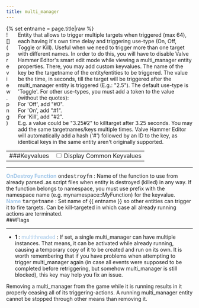 ```yaml
---
title: multi_manager
---
```

<div>{% set entname = page.title|raw %}</div>
<div class="container previewimg">
<div class="columns">
<div class="imagepadding column col-auto" markdown="1">![](preview.png)</div>
<div class="column entityentry" markdown="1">Entity that allows to trigger multiple targets when triggered (max 64), each having it's own time delay and triggering use-type (On, Off, Toggle or Kill). Useful when we need to trigger more than one target with different names. In order to do this, you will have to disable Valve Hammer Editor's smart edit mode while viewing a multi_manager entity properties. There, you may add custom keyvalues. The name of the key be the targetname of the entity/entities to be triggered. The value be the time, in seconds, till the target will be triggered after the multi_manager entity is triggered (E.g.: "2.5"). The default use-type is 'Toggle'. For other use-types, you must add a token to the value (without the quotes):<br>For 'Off', add "#0".<br>For 'On', add "#1".<br>For 'Kill', add "#2".<br>E.g. a value could be "3.25#2" to killtarget after 3.25 seconds. You may add the same targetnames/keys multiple times. Valve Hammer Editor will automatically add a hash ('#') followed by an ID to the key, as identical keys in the same entity aren't originally supported.</div>
</div>
</div>
<div>
<table class="titletable">
<tbody>
<tr>
<td markdown="1">###Keyvalues</td>
<td class="titletablecheck" id="checkboxandlabel"><input type="checkbox" id="displaycommon"><label for="displaycommon"> Display Common Keyvalues</label></input></td>
</tr>
</tbody>
</table>
<hr>
<div class="entityentry commonkeys-checkbox" markdown="1">
<span style="color:#9fc5e8;"><b>OnDestroy Function</b></span> <kbd  class="tooltip" data-tooltip="string">ondestroyfn</kbd> :
Name of the function to use from already parsed .as script files when entity is destroyed (killed) in any way. If the function belongs to namespace, you must use prefix with the namespace name (e.g. mynamespace::MyFunction) for the keyvalue.
</div>
<div class="entityentry commonkeys-checkbox" markdown="1">
<span style="color:#9fc5e8;"><b>Name</b></span> <kbd  class="tooltip" data-tooltip="target_source">targetname</kbd> :
Set name of {{ entname }} so other entities can trigger it to fire targets. Can be kill-targeted in which case all already running actions are terminated.
</div>
</div>
###Flags
<hr>
<div class="entityflags">
<ul>
<li class="imagepadding" markdown="1"><b>1 </b> : <span style="color:#9fc5e8;">multithreaded</span> : If set, a single multi_manager can have multiple instances. That means, it can be activated while already running, causing a temporary copy of it to be created and run on its own. It is worth remembering that if you have problems when attempting to trigger multi_manager again (in case all events were supposed to be completed before retriggering, but somehow multi_manager is still blocked), this key may help you fix an issue.</li>
</ul>
</div>
<div class="notices blue" markdown="1">Removing a multi_manager from the game while it is running results in it properly ceasing all of its triggering-actions. A running multi_manager entity cannot be stopped through other means than removing it.</div>
